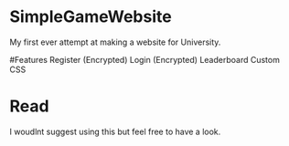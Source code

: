 # SimpleGameWebsite
My first ever attempt at making a website for University.

#Features
Register (Encrypted)
Login (Encrypted)
Leaderboard
Custom CSS

# Read

I woudlnt suggest using this but feel free to have a look.

